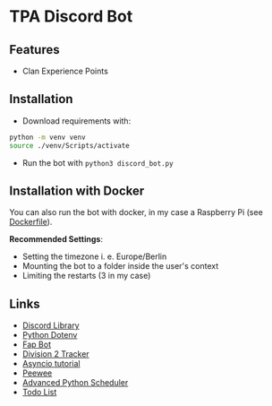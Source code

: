 # TPA Discord Bot

## Features

- Clan Experience Points

## Installation

- Download requirements with:

```Bash
python -m venv venv
source ./venv/Scripts/activate
```

- Run the bot with `python3 discord_bot.py`

## Installation with Docker

You can also run the bot with docker, in my case a Raspberry Pi (see [Dockerfile](Dockerfile.armv7)).

**Recommended Settings**:

- Setting the timezone i. e. Europe/Berlin
- Mounting the bot to a folder inside the user's context
- Limiting the restarts (3 in my case)

## Links

- [Discord Library](https://discordpy.readthedocs.io/en/stable/intro.html)
- [Python Dotenv](https://pypi.org/project/python-dotenv/)
- [Fap Bot](https://github.com/Peter-Pwn/fap-bot)
- [Division 2 Tracker](https://tracker.gg/developers/docs/titles/division-2)
- [Asyncio tutorial](https://realpython.com/async-io-python/)
- [Peewee](https://docs.peewee-orm.com/en/latest/peewee/quickstart.html)
- [Advanced Python Scheduler](https://apscheduler.readthedocs.io/en/stable/)
- [Todo List](https://discord.com/channels/346339932647981057/799335614356127755/799338507490426930)
